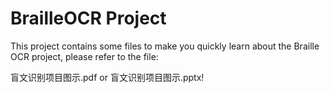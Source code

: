 # BrailleOCR Project
This project contains some files to make you quickly learn about the Braille OCR project, please refer to the file:

盲文识别项目图示.pdf or 盲文识别项目图示.pptx!
